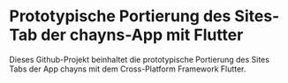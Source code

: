 #	Prototypische Portierung des Sites-Tab der chayns-App mit Flutter
Dieses Github-Projekt beinhaltet die prototypische Portierung des Sites Tabs der App chayns mit dem Cross-Platform Framework Flutter.